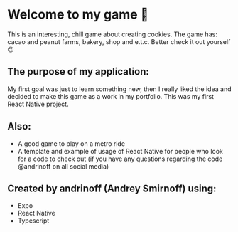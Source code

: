 # Welcome to my game 👋

This is an interesting, chill game about creating cookies. The game has: cacao and peanut farms, bakery, shop and e.t.c. Better check it out yourself 😉

## The purpose of my application: 

My first goal was just to learn something new, then I really liked the idea and decided to make this game as a work in my portfolio. This was my first React Native project.

## Also: 

* A good game to play on a metro ride
* A template and example of usage of React Native for people who look for a code to check out (if you have any questions regarding the code @andrinoff on all social media)


## Created by andrinoff (Andrey Smirnoff) using:

* Expo
* React Native
* Typescript

